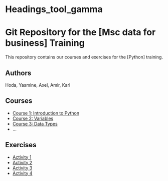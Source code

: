 # Headings_tool_gamma
# Git Repository for the [Msc data for business] Training

This repository contains our courses and exercises for the [Python] training.

## Authors

Hoda, Yasmine, Axel, Amir, Karl

## Courses

* [Course 1: Introduction to Python](courses/course-1.md)
* [Course 2: Variables](courses/course-2.md)
* [Course 3: Data Types](courses/course-3.md)
* ...

## Exercises

* [Activity 1](exercises/exercise-1.md)
* [Activity 2](exercises/exercise-2.md)
* [Activity 3](exercises/exercise-3.md)
* [Activity 4](commented_23_09_29.py)
